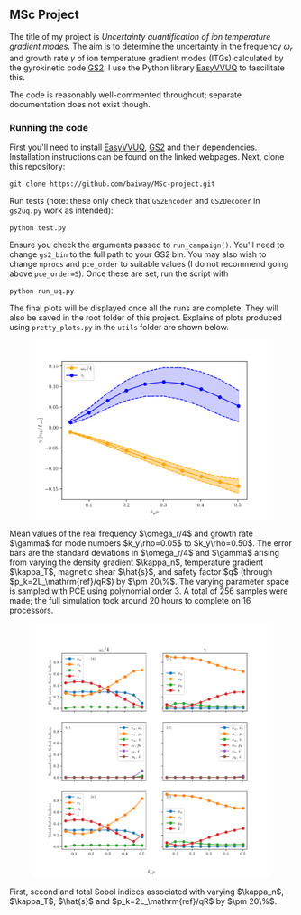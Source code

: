 ## MSc Project

The title of my project is _Uncertainty quantification of ion temperature gradient modes_. The aim is to determine the uncertainty in the frequency $\omega_r$ and growth rate $\gamma$ of ion temperature gradient modes (ITGs) calculated by the gyrokinetic code [GS2](https://gyrokinetics.gitlab.io/gs2/). I use the Python library [EasyVVUQ](https://easyvvuq.readthedocs.io/en/dev/) to fascilitate this. 

The code is reasonably well-commented throughout; separate documentation does not exist though. 

### Running the code
First you'll need to install [EasyVVUQ](https://easyvvuq.readthedocs.io/en/dev/), [GS2](https://gyrokinetics.gitlab.io/gs2/) and their dependencies. Installation instructions can be found on the linked webpages. 
Next, clone this repository:
```
git clone https://github.com/baiway/MSc-project.git
```
Run tests (note: these only check that `GS2Encoder` and `GS2Decoder` in `gs2uq.py` work as intended):
```
python test.py
```
Ensure you check the arguments passed to `run_campaign()`. You'll need to change `gs2_bin` to the full path to your GS2 bin. You may also wish to change `nprocs` and `pce_order` to suitable values (I do not recommend going above `pce_order=5`). Once these are set, run the script with
```
python run_uq.py
```
The final plots will be displayed once all the runs are complete. They will also be saved in the root folder of this project. Explains of plots produced using `pretty_plots.py` in the `utils` folder are shown below.

<figure>
  <img
  src="https://github.com/baiway/MSc-project/blob/main/example_plots/fprim_tprim_pk_shat_means.png?raw=true"
  alt="Dimits et al. plot with error bars.">
</figure>
Mean values of the real frequency $\omega_r/4$ and growth rate $\gamma$ for mode numbers $k_y\rho=0.05$ to $k_y\rho=0.50$. The error bars are the standard deviations in $\omega_r/4$ and $\gamma$ arising from varying the density gradient $\kappa_n$, temperature gradient $\kappa_T$, magnetic shear $\hat{s}$, and safety factor $q$ (through $p_k=2L_\mathrm{ref}/qR$) by $\pm 20\%$. The varying parameter space is sampled with PCE using polynomial order 3. A total of 256 samples were made; the full simulation took around 20 hours to complete on 16 processors.

<figure>
  <img
  src="https://github.com/baiway/MSc-project/blob/main/example_plots/fprim_tprim_pk_shat_sobols.png?raw=true"
  alt="Sobols plot varying density and temperature gradient, magnetic shear, and safety factor.">
</figure>
First, second and total Sobol indices associated with varying $\kappa_n$, $\kappa_T$, $\hat{s}$ and $p_k=2L_\mathrm{ref}/qR$ by $\pm 20\%$.
